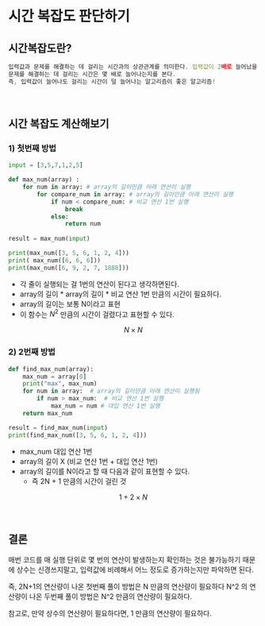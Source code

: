 # 시간 복잡도 판단하기
## 시간복잡도란?

```jsx
입력값과 문제를 해결하는 데 걸리는 시간과의 상관관계를 의미한다. 입력값이 2배로 늘어났을 때,
문제를 해결하는 데 걸리는 시간은 몇 배로 늘어나는지를 본다. 
즉, 입력값이 늘어나도 걸리는 시간이 덜 늘어나는 알고리즘이 좋은 알고리즘! 
```
<br />

## 시간 복잡도 계산해보기

### 1) 첫번째 방법

```python
input = [3,5,7,1,2,5]

def max_num(array) :
    for num in array: # array의 길이만큼 아래 연산이 실행 
        for compare_num in array: # array의 길이만큼 아래 연산이 실행 
            if num < compare_num: # 비교 연산 1번 실행 
                break
            else:
                return num
            
result = max_num(input)

print(max_num([3, 5, 6, 1, 2, 4])) 
print( max_num([6, 6, 6]))
print(max_num([6, 9, 2, 7, 1888]))
```

- 각 줄이 실행되는 걸 1번의 연산이 된다고 생각하면된다.
- array의 길이 * array의 길이 * 비교 연산 1번 만큼의 시간이 필요하다.
- array의 길이는 보통 N이라고 표현
- 이 함수는 $N^2$ 만큼의 시간이 걸렸다고 표현할 수 있다.

$$
N \times N
$$

### 2) 2번째 방법

```python
def find_max_num(array):
    max_num = array[0] 
    print("max", max_num)       
    for num in array:  # array의 길이만큼 아래 연산이 실행됨    
        if num > max_num:  # 비교 연산 1번 실행 
            max_num = num # 대입 연산 1번 실행 
    return max_num

result = find_max_num(input)
print(find_max_num([3, 5, 6, 1, 2, 4]))
```

- max_num 대입 연산 1번
- array의 길이 X (비교 연산 1번 + 대입 연산 1번)
- array의 길이를 N이라고 할 때 다음과 같이 표현할 수 있다.
    - 즉 2N + 1 만큼의 시간이 걸린 것

$$
1+2\times N
$$

<br />

## 결론

매번 코드를 매 실행 단위로 몇 번의 연산이 발생하는지 확인하는 것은 불가능하기 때문에 상수는 신경쓰지말고, 입력값에 비례해서 어느 정도로 증가하는지만 파악하면 된다. 

<aside>
즉, 2N+1의 연산량이 나온 첫번째 풀이 방법은 N 만큼의 연산량이 필요하다
N^2 의 연산량이 나온 두번째 풀이 방법은 N^2 만큼의 연산량이 필요하다.

참고로, 만약 상수의 연산량이 필요하다면, $1$ 만큼의 연산량이 필요하다.

</aside>
